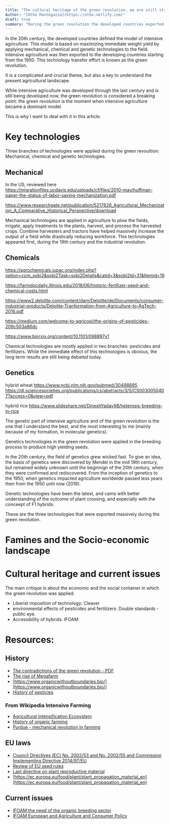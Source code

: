 ```yaml
---
title: "The cultural heritage of the green revolution, we are still struggling to cope with. (1 of ?)"
Author: "[Otho Mantegazza](https://otho.netlify.com)"
draft: true
summary: "During the green revolution the developed countries exported the model of intensive agriculture in the rest of the world. Some argue that many were fed and saved from starving. Others argue that this model caused vast environmental and societal damages. For sure, the green revolution was a point of breaking changes in agriculture and society. Some that changes, we are still struggling to deal with today." 
---
```


In the 20th century, the developed countries defined the model of intensive agriculture. This model is based on maximizing immediate weight yield by applying mechanical, chemical and genetic technologies to the field. Intensive agriculture was then exported to the developing countries starting from the 1950. This technology transfer effort is known as the green revolution.

It is a complicated and crucial theme, but also a key to understand the present agricultural landscape. 

While intensive agriculture was developed through the last century and is still being developed now, the green revolution is considered a breaking point: the green revolution is the moment when intensive agriculture became a dominant model. 

This is why I want to deal with it in this article.

# Key technologies

Three branches of technologies were applied during the green revoultion: Mechanical, chemical and genetic technologies.

## Mechanical

In the US, reviewed here https://migrationfiles.ucdavis.edu/uploads/cf/files/2010-may/huffman-paper-the-status-of-labor-saving-mechanization.pdf

https://www.researchgate.net/publication/5217828_Agricultural_Mechanization_A_Comparative_Historical_Perspective/download

Mechanical technologies are applied in agriculture to plow the fields, irrigate, apply treatments to the plants, harvest, and process the harvested crops. Combine harvesters and tractors have helped massively increase the output of a field while drastically reducing workforce. This technologies appeared first, during the 19th century and the industrial revolution.

## Chemicals

https://agrochemicals.iupac.org/index.php?option=com_sobi2&sobi2Task=sobi2Details&catid=3&sobi2Id=31&Itemid=19

https://farmdocdaily.illinois.edu/2018/06/historic-fertilizer-seed-and-chemical-costs.html

https://www2.deloitte.com/content/dam/Deloitte/de/Documents/consumer-industrial-products/Deloitte-Tranformation-from-Agriculture-to-AgTech-2016.pdf

https://medium.com/welcome-to-agricool/the-origins-of-pesticides-209c503a86dc

https://www.biorxiv.org/content/10.1101/098897v1

Chemical technologies are mostly applied in two branches: pesticides and fertilizers. While the immediate effect of this technologies is obvious, the long term results are still being debated today.

## Genetics 

hybrid wheat https://www.ncbi.nlm.nih.gov/pubmed/30498895
https://dl.sciencesocieties.org/publications/cs/abstracts/3/5/CS0030050407?access=0&view=pdf

hybrid rice
https://www.slideshare.net/DineshYadav98/heterosis-breeding-in-rice

The genetic part of intensive agriculture and of the green revolution is the one that I understand the best, and the most interesting to me (mainly because of my formation, in molecular genetics). 

Genetics technologies in the green revolution were applied in the breeding process to produce high yielding seeds.

In the 20th century, the field of genetics grew wicked fast. To give an idea, the basis of genetics were discovered by Mendel in the mid 19th century, but remained widely unknown until the beginnign of the 20th century, when they were confirmed and rediscovered. From the inception of genetics to the 1950, when genetics impacted agriculture worldwide passed less years then from the 1950 until now (2019).

Genetic technologies have been the latest, and came with better understanding of the outcome of plant crossing, and expecially with the conceept of F1 hybrids.

These are the three technologies that were exported massively during the green revolution.

# Famines and the Socio-economic landscape



# Cultural heritage and current issues

The main critique is about the economic and the social container in which the green revolution was applied. 

- Liberist imposition of technology: Cleaver
- environmental effects of pesticides and fertilizers: Double standards - public eye.
- Accessibility of hybrids. IFOAM


# Resources:

## History

- [The contradictions of the green revolution - PDF](https://la.utexas.edu/users/hcleaver/cleavercontradictions.pdf)
- [The rise of Megafarm](https://www.theguardian.com/environment/2017/jul/18/rise-of-mega-farms-how-the-us-model-of-intensive-farming-is-invading-the-world)
- [https://www.organicwithoutboundaries.bio/](https://www.organicwithoutboundaries.bio/)
- [History of pesticies](https://alisonmcafeeblogs.wordpress.com/2017/05/24/a-short-history-of-pesticides-neonics-ddt-honey-bees/)

### From Wikipedia Intensive Farming

- [Agricultural Intensification Ecosystem](https://science.sciencemag.org/content/277/5325/504)
- [History of organic farming](https://books.google.it/books?id=25QnL3-njZQC&printsec=frontcover&dq=%22Organic+farming%22&redir_esc=y#v=onepage&q&f=false)
- [Purdue - mechanical revolution in farming](https://hort.purdue.edu/newcrop/Hort_306/text/lec32.pdf)

## EU laws

- [ Council Directives (EC) No. 2002/53 and No. 2002/55 and Commission Implementing Directive 2014/97/EU](https://www.gnis.fr/en/eu-seed-marketing-legislation/)
- [Review of EU seed rules](https://ec.europa.eu/food/plant/plant_propagation_material/legislation/review_eu_rules_en)
- [Last directive on plant reproductive material](https://eur-lex.europa.eu/legal-content/EN/TXT/?uri=CELEX%3A32014L0097)
- [https://ec.europa.eu/food/plant/plant_propagation_material_en](https://ec.europa.eu/food/plant/plant_propagation_material_en)

## Current issues

- [IFOAM the need of the organic breeding sector](https://www.ifoam-eu.org/sites/default/files/ifoameu_policy_reviewseedleg_presentation_20150130_0.pdf)
- [IFOAM European and Agriculture and Consumer Policy](https://www.ifoam-eu.org/sites/default/files/event/files/ifoameu_policy_demeter-seed-seminar_20140117.pdf)